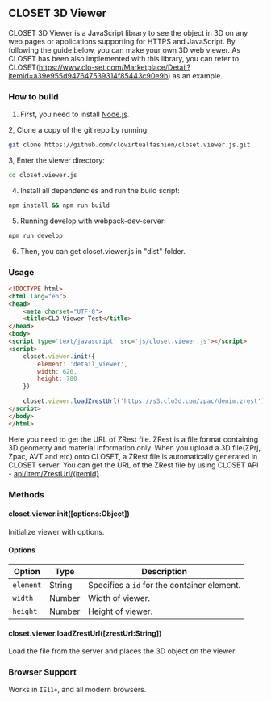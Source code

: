 ﻿
## <a name="3"></a> CLOSET 3D Viewer
CLOSET 3D Viewer is a JavaScript library to see the object in 3D on any web pages or applications supporting for HTTPS and JavaScript. By following the guide below, you can make your own 3D web viewer. As CLOSET has been also implemented with this library, you can refer to CLOSET(https://www.clo-set.com/Marketplace/Detail?itemid=a39e955d947647539314f85443c90e9b) as an example.   

### How to build

1. First, you need to install [Node.js](https://nodejs.org/dist/v8.10.0/node-v8.10.0-x64.msi). 

2, Clone a copy of the git repo by running:
```bash
git clone https://github.com/clovirtualfashion/closet.viewer.js.git
```

3, Enter the viewer directory:
```bash
cd closet.viewer.js
```

4. Install all dependencies and run the build script:
```bash
npm install && npm run build
```

5. Running develop with webpack-dev-server:
```bash
npm run develop
```

6. Then, you can get closet.viewer.js in "dist" folder.

### Usage ###


```html
<!DOCTYPE html>
<html lang="en">
<head>
    <meta charset="UTF-8">
    <title>CLO Viewer Test</title>
</head>
<body>
<script type='text/javascript' src='js/closet.viewer.js'></script>
<script>
    closet.viewer.init({
        element: 'detail_viewer',
        width: 620,
        height: 780
    })

    closet.viewer.loadZrestUrl('https://s3.clo3d.com/zpac/denim.zrest');
</script>
</body>
</html>
```

Here you need to get the URL of ZRest file. ZRest is a file format containing 3D geometry and material information only. When you upload a 3D file(ZPrj, Zpac, AVT and etc) onto CLOSET, a ZRest file is automatically generated in CLOSET server. You can get the URL of the ZRest file by using CLOSET API - [api/Item/ZrestUrl/{itemId}](http://www.clo-set.com/swagger/ui/index#!/ItemApi/ItemApi_ZrestUrl).

### Methods

#### closet.viewer.init(\[options:Object\])

Initialize viewer with options.

#### Options

| Option | Type | Description |
|--------|--------|--------|
| `element`| String | Specifies a `id` for the container element.
| `width`| Number | Width of viewer.
| `height`| Number | Height of viewer.

#### closet.viewer.loadZrestUrl(\[zrestUrl:String\])

Load the file from the server and places the 3D object on the viewer.

### Browser Support

Works in `IE11+`, and all modern browsers.